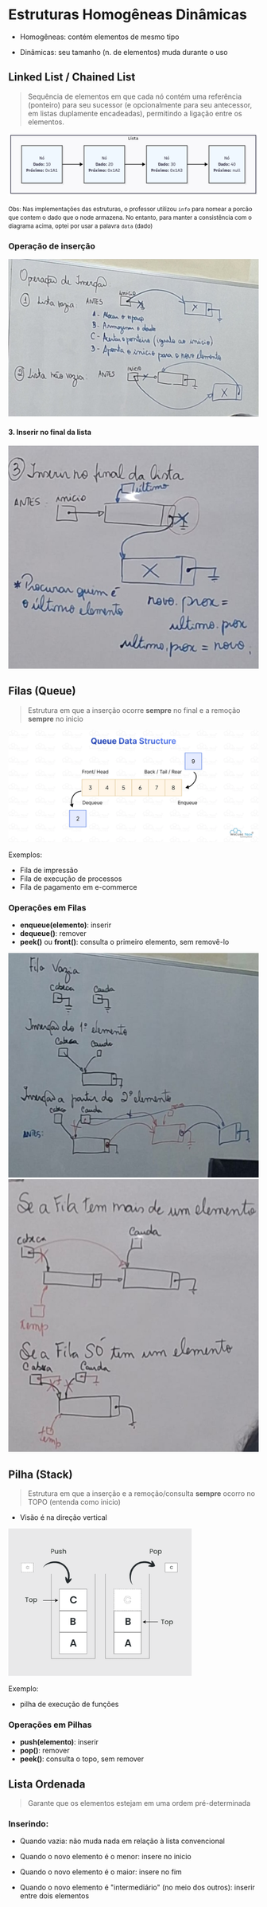 # Estruturas Homogêneas Dinâmicas

- Homogêneas: contém elementos de mesmo tipo

- Dinâmicas: seu tamanho (n. de elementos) muda durante o uso

## Linked List / Chained List

> Sequência de elementos em que cada nó contém uma referência (ponteiro) para seu sucessor (e opcionalmente para seu antecessor, em listas duplamente encadeadas), permitindo a ligação entre os elementos.

![alt text](img/listaDiagrama.png)
  
<small>Obs: Nas implementações das estruturas, o professor utilizou `info` para nomear a porcão que contem o dado que o node armazena. No entanto, para manter a consistência com o diagrama acima, optei por usar a palavra `data` (dado)</small>

### Operação de inserção

![alt text](img/insercaol.jpg)

#### 3. Inserir no final da lista

![alt text](img/inserirfinal.jpg)

## Filas (Queue)

> Estrutura em que a inserção ocorre **sempre** no final e a remoção **sempre** no inicio

![queue](img/queue.png)

Exemplos: 

- Fila de impressão
- Fila de execução de processos
- Fila de pagamento em e-commerce

### Operações em Filas

- **enqueue(elemento)**: inserir
- **dequeue()**: remover
- **peek()** ou **front()**: consulta o primeiro elemento, sem removê-lo

![alt text](img/inserfilas.jpg)
![alt text](img/filaelems.jpg)
  

## Pilha (Stack)
 
> Estrutura em que a inserção e a remoção/consulta **sempre** ocorro no TOPO (entenda como inicio)

- Visão é na direção vertical 
  
![stack](img/stack.png)

Exemplo:

- pilha de execução de funções

### Operações em Pilhas

- **push(elemento)**: inserir
- **pop()**: remover
- **peek()**: consulta o topo, sem remover

## Lista Ordenada

> Garante que os elementos estejam em uma ordem pré-determinada

### Inserindo: 

- Quando vazia: não muda nada em relação à lista convencional

- Quando o novo elemento é o menor: insere no inicio

- Quando o novo elemento é o maior: insere no fim

- Quando o novo elemento é "intermediário" (no meio dos outros): inserir entre dois elementos